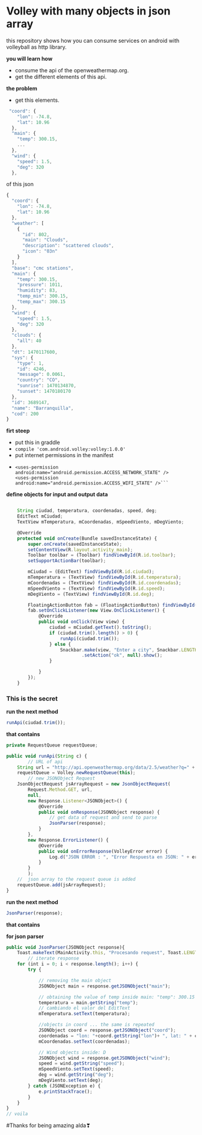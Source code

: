 # Volley with many objects in json array

this repository shows how you can consume services on android with volleyball as http library.

**you will learn how**
- consume the api of the openweathermap.org.
- get the different elements of this api.

**the problem**
  - get this elements.
```javascript 
 "coord": {
    "lon": -74.8,
    "lat": 10.96
  },  
  "main": {
    "temp": 300.15, 
    ... 
  },  
  "wind": {
    "speed": 1.5,
    "deg": 320
  },  
``` 
  
 of this json 
```javascript
{
  "coord": {
    "lon": -74.8,
    "lat": 10.96
  },
  "weather": [
    {
      "id": 802,
      "main": "Clouds",
      "description": "scattered clouds",
      "icon": "03n"
    }
  ],
  "base": "cmc stations",
  "main": {
    "temp": 300.15,
    "pressure": 1011,
    "humidity": 83,
    "temp_min": 300.15,
    "temp_max": 300.15
  },
  "wind": {
    "speed": 1.5,
    "deg": 320
  },
  "clouds": {
    "all": 40
  },
  "dt": 1470117600,
  "sys": {
    "type": 1,
    "id": 4246,
    "message": 0.0061,
    "country": "CO",
    "sunrise": 1470134870,
    "sunset": 1470180170
  },
  "id": 3689147,
  "name": "Barranquilla",
  "cod": 200
}
```

**firt steep**
  - put this in graddle
  - ```compile 'com.android.volley:volley:1.0.0'```
  - put internet permissions in the manifest
  - ```<uses-permission android:name="android.permission.INTERNET" />
    <uses-permission android:name="android.permission.ACCESS_NETWORK_STATE" />
    <uses-permission android:name="android.permission.ACCESS_WIFI_STATE" />```

**define objects for input and output data**
```javascript

    String ciudad, temperatura, coordenadas, speed, deg;
    EditText mCiudad;
    TextView mTemperatura, mCoordenadas, mSpeedViento, mDegViento;

    @Override
    protected void onCreate(Bundle savedInstanceState) {
        super.onCreate(savedInstanceState);
        setContentView(R.layout.activity_main);
        Toolbar toolbar = (Toolbar) findViewById(R.id.toolbar);
        setSupportActionBar(toolbar);

        mCiudad = (EditText) findViewById(R.id.ciudad);
        mTemperatura = (TextView) findViewById(R.id.temperatura);
        mCoordenadas = (TextView) findViewById(R.id.coordenadas);
        mSpeedViento = (TextView) findViewById(R.id.speed);
        mDegViento = (TextView) findViewById(R.id.deg);

        FloatingActionButton fab = (FloatingActionButton) findViewById(R.id.fab);
        fab.setOnClickListener(new View.OnClickListener() {
            @Override
            public void onClick(View view) {
                ciudad = mCiudad.getText().toString();
                if (ciudad.trim().length() > 0) {
                    runApi(ciudad.trim());
                } else {
                    Snackbar.make(view, "Enter a city", Snackbar.LENGTH_LONG)
                            .setAction("ok", null).show();
                }

            }
        });
    }
```

### This is the secret

**run the next method**

```javascript
runApi(ciudad.trim());
```

**that contains**

```javascript
private RequestQueue requestQueue;

public void runApi(String c) {
        // URL of api
    String url = "http://api.openweathermap.org/data/2.5/weather?q=" + c + ",colombia&APPID=64522a9f9acc53bceb67c3e9ae04fbec";
    requestQueue = Volley.newRequestQueue(this);
        // new JSONObject Request
    JsonObjectRequest jsArrayRequest = new JsonObjectRequest(
        Request.Method.GET, url,
        null,
        new Response.Listener<JSONObject>() {
            @Override
            public void onResponse(JSONObject response) {
                // get data of request and send to parse
                JsonParser(response);
            }
        },
        new Response.ErrorListener() {
            @Override
            public void onErrorResponse(VolleyError error) {
                Log.d("JSON ERROR : ", "Error Respuesta en JSON: " + error.getMessage());
            }
        }
        );
    //  json array to the request queue is added
    requestQueue.add(jsArrayRequest);
}
```
**run the next method**

```javascript
JsonParser(response);
```
**that contains**

**for json parser**
```javascript
public void JsonParser(JSONObject response){
    Toast.makeText(MainActivity.this, "Procesando request", Toast.LENGTH_LONG).show();
        // iterate response
    for (int i = 0; i < response.length(); i++) {
        try {

            // removing the main object
            JSONObject main = response.getJSONObject("main");

            // obtaining the value of temp inside main: "temp": 300.15 ...
            temperatura = main.getString("temp");
            // cambiando el valor del EditText
            mTemperatura.setText(temperatura);

            //objects in coord ... the same is repeated
            JSONObject coord = response.getJSONObject("coord");
            coordenadas = "lon: "+coord.getString("lon")+ ", lat: " + coord.getString("lat");
            mCoordenadas.setText(coordenadas);

            // Wind objects inside: D
            JSONObject wind = response.getJSONObject("wind");
            speed = wind.getString("speed");
            mSpeedViento.setText(speed);
            deg = wind.getString("deg");
            mDegViento.setText(deg);
        } catch (JSONException e) {
            e.printStackTrace();
        }
    }
}
// voila
```

#Thanks for being amazing alda❣
